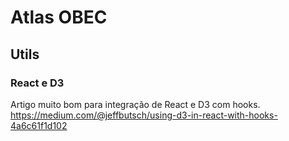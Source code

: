# Atlas OBEC

## Utils

### React e D3

Artigo muito bom para integração de React e D3 com hooks. 
https://medium.com/@jeffbutsch/using-d3-in-react-with-hooks-4a6c61f1d102